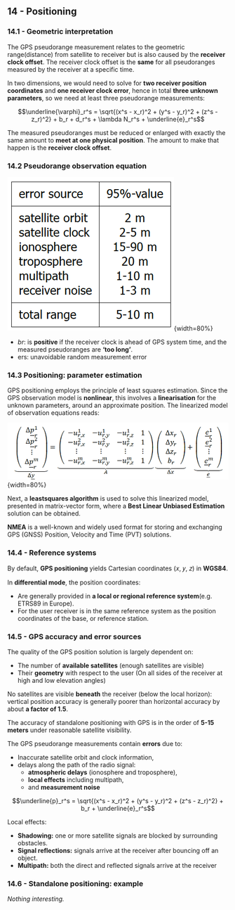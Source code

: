 ## 14 - Positioning

### 14.1 - Geometric interpretation

The GPS pseudorange measurement relates to the geometric range(distance) from satellite to receiver but is also caused by the **receiver clock offset**. The receiver clock offset is the **same** for all pseudoranges measured by the receiver at a specific time.

In two dimensions, we would need to solve for **two receiver position coordinates** and **one receiver clock error**, hence in total **three unknown parameters**, so we need at least three pseudorange measurements:

$$\underline{\varphi}_r^s = \sqrt{(x^s - x_r)^2 + (y^s - y_r)^2 + (z^s - z_r)^2} + b_r + d_r^s + \lambda N_r^s + \underline{e}_r^s$$

The measured pseudoranges must be reduced or enlarged with exactly the same amount to **meet at one physical position**. The amount to make that happen is the **receiver clock offset**.

### 14.2 Pseudorange observation equation

![Error sources and ranges](../../../images/tiberius/image5.png){width=80%}

* $br$: is **positive** if the receiver clock is ahead of GPS system time, and the measured pseudoranges are **‘too long’**.  
* ers: unavoidable random measurement error

### 14.3 Positioning: parameter estimation

GPS positioning employs the principle of least squares estimation. Since the GPS observation model is **nonlinear**, this involves a **linearisation** for the unknown parameters, around an approximate position. The linearized model of observation equations reads:

![Linearized model of observation equations](../../../images//tiberius/image6.png){width=80%}

Next, a **leastsquares algorithm** is used to solve this linearized model, presented in matrix-vector form, where a **Best Linear Unbiased Estimation** solution can be obtained.

**NMEA** is a well-known and widely used format for storing and exchanging GPS (GNSS) Position, Velocity and Time (PVT) solutions.

### 14.4 - Reference systems

By default, **GPS positioning** yields Cartesian coordinates (𝑥, 𝑦, 𝑧) in **WGS84**.

In **differential mode**, the position coordinates:

* Are generally provided in **a local or regional reference system**(e.g. ETRS89 in Europe).  
* For the user receiver is in the same reference system as the position coordinates of the base, or reference station.

### 14.5 - GPS accuracy and error sources

The quality of the GPS position solution is largely dependent on:

* The number of **available satellites** (enough satellites are visible)  
* Their **geometry** with respect to the user (On all sides of the receiver at high and low elevation angles)

No satellites are visible **beneath** the receiver (below the local horizon): vertical position accuracy is generally poorer than horizontal accuracy by about **a factor of 1.5**.

The accuracy of standalone positioning with GPS is in the order of **5-15 meters** under reasonable satellite visibility.

The GPS pseudorange measurements contain **errors** due to:

* Inaccurate satellite orbit and clock information,
* delays along the path of the radio signal:
  * **atmospheric delays** (ionosphere and troposphere),  
  * **local effects** including multipath,
  * and **measurement noise**

$$\underline{p}_r^s = \sqrt{(x^s - x_r)^2 + (y^s - y_r)^2 + (z^s - z_r)^2} + b_r + \underline{e}_r^s$$

Local effects:

* **Shadowing:** one or more satellite signals are blocked by surrounding obstacles.
* **Signal reflections:** signals arrive at the receiver after bouncing off an object.  
* **Multipath:**  both the direct and reflected signals arrive at the receiver

### 14.6 - Standalone positioning: example

*Nothing interesting.*
